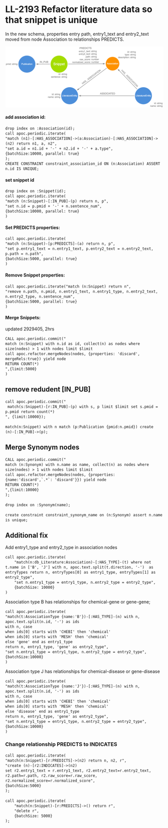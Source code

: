 # LL-2193 Refactor literature data so that snippet is unique

In the new schema, properties entry path, entry1_text and entry2_text moved from node Association to
relationships PREDICTS.

![](img/arrow_map_literature.png)

#### add association id:

```
drop index on :Association(id);
call apoc.periodic.iterate(
"match (n1)-[:HAS_ASSOCIATION]->(a:Association)-[:HAS_ASSOCIATION]->(n2) return n1, a, n2",
"set a.id = n1.id + '-' + n2.id + '-' + a.type",
{batchSize:10000, parallel: true}
);
CREATE CONSTRAINT constraint_association_id ON (n:Association) ASSERT n.id IS UNIQUE;
```

#### set snippet id

```
drop index on :Snippet(id);
call apoc.periodic.iterate(
"match (n:Snippet)-[:IN_PUB]-(p) return n, p",
"set n.id = p.pmid + '-' + n.sentence_num",
{batchSize:10000, parallel: true}
)
```

#### Set PREDICTS properties:

```
call apoc.periodic.iterate(
"match (n:Snippet)-[p:PREDICTS]-(a) return n, p",
"set p.entry1_text = n.entry1_text, p.entry2_text = n.entry2_text, p.path = n.path",
{batchSize:5000, parallel: true}
)
```

#### Remove Snippet properties:

```
call apoc.periodic.iterate("match (n:Snippet) return n",
"remove n.path, n.pmid, n.entry1_text, n.entry1_type, n.entry2_text, n.entry2_type, n.sentence_num",
{batchSize:5000, parallel: true}
)
```

#### Merge Snippets:

updated 2929405, 2hrs

```
CALL apoc.periodic.commit("
match (n:Snippet) with n.id as id, collect(n) as nodes where size(nodes) > 1 with nodes limit $limit
call apoc.refactor.mergeNodes(nodes, {properties: 'discard', mergeRels:true}) yield node
RETURN COUNT(*)
",{limit:5000}
)
```

## remove redudent [IN_PUB]

```
call apoc.periodic.commit("
 match(s:Snippet)-[r:IN_PUB]-(p) with s, p limit $limit set s.pmid = p.pmid return count(*)
", {limit:10000});

match(n:Snippet) with n match (p:Publication {pmid:n.pmid}) create (n)-[:IN_PUB]->(p);
```

## Merge Synonym nodes

```
CALL apoc.periodic.commit("
match (n:Synonym) with n.name as name, collect(n) as nodes where size(nodes) > 1 with nodes limit $limit
call apoc.refactor.mergeNodes(nodes, {properties: {name:'discard',`.*`: 'discard'}}) yield node
RETURN COUNT(*)
",{limit:10000}
);

drop index on :Synonym(name);

create constraint constraint_synonym_name on (n:Synonym) assert n.name is unique;
```

## Additional fix

Add entry1_type and entry2_type in association nodes

```
call apoc.periodic.iterate(
    "match(n:db_Literature:Association)-[:HAS_TYPE]-(t) where not t.name in ['B', 'J'] with n, apoc.text.split(t.direction, '-')  as entryTypes return n, entryTypes[0] as entry1_type, entryTypes[1] as entry2_type",
    "set n.entry1_type = entry1_type, n.entry2_type = entry2_type",
    {batchSize: 10000}
)
```

Association type B has relationships for chemical-gene or gene-gene;

```
call apoc.periodic.iterate(
"match(t:AssociationType {name:'B'})-[:HAS_TYPE]-(n) with n, apoc.text.split(n.id, '-') as ids
with n, case
when ids[0] starts with 'CHEBI' then 'chemical'
when ids[0] starts with 'MESH' then 'chemical'
else 'gene' end as entry1_type
return n, entry1_type, 'gene' as entry2_type",
"set n.entry1_type = entry1_type, n.entry2_type = entry2_type",
{batchSize:10000}
)
```

Association type J has relationships for chemical-disease or gene-disease

```
call apoc.periodic.iterate(
"match(t:AssociationType {name:'J'})-[:HAS_TYPE]-(n) with n, apoc.text.split(n.id, '-') as ids
with n, case
when ids[0] starts with 'CHEBI' then 'chemical'
when ids[0] starts with 'MESH' then 'chemical'
else 'disease' end as entry1_type
return n, entry1_type, 'gene' as entry2_type",
"set n.entry1_type = entry1_type, n.entry2_type = entry2_type",
{batchSize:10000}
)
```

### Change relationship PREDICTS to INDICATES

```
call apoc.periodic.iterate(
"match(n:Snippet)-[r:PREDICTS]->(n2) return n, n2, r",
"create (n)-[r2:INDICATES]->(n2)
set r2.entry1_text = r.entry1_text, r2.entry2_text=r.entry2_text,
r2.path=r.path, r2.raw_score=r.raw_score, r2.normalized_score=r.normalized_score",
{batchSize:5000}
);

call apoc.periodic.iterate(
    "match(n:Snippet)-[r:PREDICTS]->() return r",
    "delete r",
    {batchSize: 5000}
);

```
